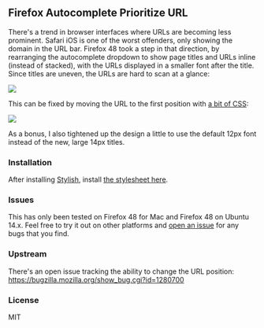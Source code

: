 ## Firefox Autocomplete Prioritize URL

There's a trend in browser interfaces where URLs are becoming less prominent. Safari iOS is one of the worst offenders, only showing the domain in the URL bar. Firefox 48 took a step in that direction, by rearranging the autocomplete dropdown to show page titles and URLs inline (instead of stacked), with the URLs displayed in a smaller font after the title. Since titles are uneven, the URLs are hard to scan at a glance:

![](http://i.imgur.com/b9uICBX.png)

This can be fixed by moving the URL to the first position with [a bit of CSS](https://cdn.rawgit.com/nathancahill/prioritize-url/master/autocomplete.css):

![](http://i.imgur.com/1fRhAzU.png)

As a bonus, I also tightened up the design a little to use the default 12px font instead of the new, large 14px titles.

### Installation

After installing [Stylish](https://userstyles.org/), install [the stylesheet here](https://userstyles.org/styles/131235/firefox-autocomplete-prioritize-url).

### Issues

This has only been tested on Firefox 48 for Mac and Firefox 48 on Ubuntu 14.x. Feel free to try it out on other platforms and [open an issue](https://github.com/nathancahill/prioritize-url/issues) for any bugs that you find.

### Upstream

There's an open issue tracking the ability to change the URL position: https://bugzilla.mozilla.org/show_bug.cgi?id=1280700

### License

MIT
